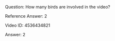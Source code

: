 Question: How many birds are involved in the video?

Reference Answer: 2

Video ID: 4536434821

Answer: 2

